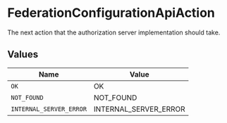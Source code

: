 # FederationConfigurationApiAction

The next action that the authorization server implementation should take.


## Values

| Name                    | Value                   |
| ----------------------- | ----------------------- |
| `OK`                    | OK                      |
| `NOT_FOUND`             | NOT_FOUND               |
| `INTERNAL_SERVER_ERROR` | INTERNAL_SERVER_ERROR   |